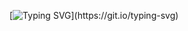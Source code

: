 [![Typing SVG](https://readme-typing-svg.demolab.com?font=Fira+Code&weight=500&size=16&pause=1000&color=F7B1B1&width=435&lines=%F0%9F%91%8B%F0%9F%8F%BB+Hi%2C+I'm+Jeong+Yun+!!)](https://git.io/typing-svg)

<!--
**chajy1212/chajy1212** is a ✨ _special_ ✨ repository because its `README.md` (this file) appears on your GitHub profile.

Here are some ideas to get you started:

- 🔭 I’m currently working on ...
- 🌱 I’m currently learning ...
- 👯 I’m looking to collaborate on ...
- 🤔 I’m looking for help with ...
- 💬 Ask me about ...
- 📫 How to reach me: ...
- 😄 Pronouns: ...
- ⚡ Fun fact: ...
-->

